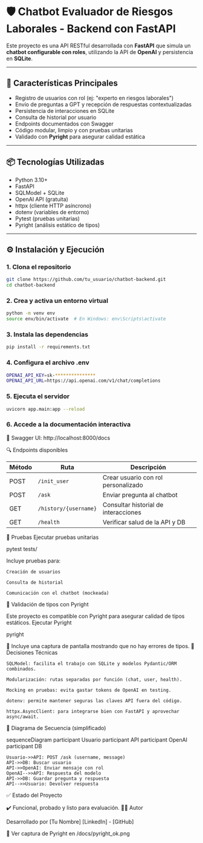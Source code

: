 # 🛡️ Chatbot Evaluador de Riesgos Laborales - Backend con FastAPI

Este proyecto es una API RESTful desarrollada con **FastAPI** que simula un **chatbot configurable con roles**, utilizando la API de **OpenAI** y persistencia en **SQLite**.

---

## 🚀 Características Principales

- Registro de usuarios con rol (ej: "experto en riesgos laborales")
- Envío de preguntas a GPT y recepción de respuestas contextualizadas
- Persistencia de interacciones en SQLite
- Consulta de historial por usuario
- Endpoints documentados con Swagger
- Código modular, limpio y con pruebas unitarias
- Validado con **Pyright** para asegurar calidad estática

---

## 📦 Tecnologías Utilizadas

- Python 3.10+
- FastAPI
- SQLModel + SQLite
- OpenAI API (gratuita)
- httpx (cliente HTTP asíncrono)
- dotenv (variables de entorno)
- Pytest (pruebas unitarias)
- Pyright (análisis estático de tipos)

---

## ⚙️ Instalación y Ejecución

### 1. Clona el repositorio

```bash
git clone https://github.com/tu_usuario/chatbot-backend.git
cd chatbot-backend
```

### 2. Crea y activa un entorno virtual

```bash
python -m venv env
source env/bin/activate  # En Windows: env\Scripts\activate
```

### 3. Instala las dependencias

```bash
pip install -r requirements.txt
```

### 4. Configura el archivo .env

```bash
OPENAI_API_KEY=sk-***************
OPENAI_API_URL=https://api.openai.com/v1/chat/completions
```

### 5. Ejecuta el servidor

```bash
uvicorn app.main:app --reload
```

### 6. Accede a la documentación interactiva

📘 Swagger UI: http://localhost:8000/docs

🔍 Endpoints disponibles

| Método | Ruta                  | Descripción                          |
| ------ | --------------------- | ------------------------------------ |
| POST   | `/init_user`          | Crear usuario con rol personalizado  |
| POST   | `/ask`                | Enviar pregunta al chatbot           |
| GET    | `/history/{username}` | Consultar historial de interacciones |
| GET    | `/health`             | Verificar salud de la API y DB       |


🧪 Pruebas
Ejecutar pruebas unitarias

pytest tests/

Incluye pruebas para:

    Creación de usuarios

    Consulta de historial

    Comunicación con el chatbot (mockeada)

🧰 Validación de tipos con Pyright

Este proyecto es compatible con Pyright para asegurar calidad de tipos estáticos.
Ejecutar Pyright

pyright

📸 Incluye una captura de pantalla mostrando que no hay errores de tipos.
📌 Decisiones Técnicas

    SQLModel: facilita el trabajo con SQLite y modelos Pydantic/ORM combinados.

    Modularización: rutas separadas por función (chat, user, health).

    Mocking en pruebas: evita gastar tokens de OpenAI en testing.

    dotenv: permite mantener seguras las claves API fuera del código.

    httpx.AsyncClient: para integrarse bien con FastAPI y aprovechar async/await.

📄 Diagrama de Secuencia (simplificado)

sequenceDiagram
    participant Usuario
    participant API
    participant OpenAI
    participant DB

    Usuario->>API: POST /ask (username, message)
    API->>DB: Buscar usuario
    API->>OpenAI: Enviar mensaje con rol
    OpenAI-->>API: Respuesta del modelo
    API->>DB: Guardar pregunta y respuesta
    API-->>Usuario: Devolver respuesta

✅ Estado del Proyecto

✔️ Funcional, probado y listo para evaluación.
👨‍💻 Autor

Desarrollado por [Tu Nombre]
[LinkedIn] - [GitHub]

📸 Ver captura de Pyright en /docs/pyright_ok.png